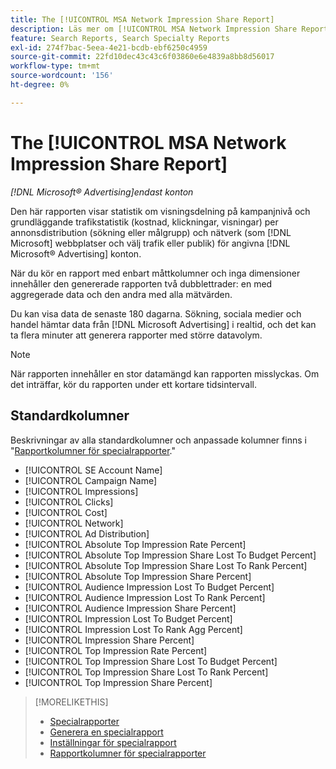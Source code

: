 ```yaml
---
title: The [!UICONTROL MSA Network Impression Share Report]
description: Läs mer om [!UICONTROL MSA Network Impression Share Report].
feature: Search Reports, Search Specialty Reports
exl-id: 274f7bac-5eea-4e21-bcdb-ebf6250c4959
source-git-commit: 22fd10dec43c43c6f03860e6e4839a8bb8d56017
workflow-type: tm+mt
source-wordcount: '156'
ht-degree: 0%

---
```


# The [!UICONTROL MSA Network Impression Share Report]

*[!DNL Microsoft® Advertising]endast konton*

Den här rapporten visar statistik om visningsdelning på kampanjnivå och grundläggande trafikstatistik (kostnad, klickningar, visningar) per annonsdistribution (sökning eller målgrupp) och nätverk (som [!DNL Microsoft] webbplatser och välj trafik eller publik) för angivna [!DNL Microsoft® Advertising] konton.

När du kör en rapport med enbart måttkolumner och inga dimensioner innehåller den genererade rapporten två dubblettrader: en med aggregerade data och den andra med alla mätvärden.

Du kan visa data de senaste 180 dagarna. Sökning, sociala medier och handel hämtar data från [!DNL Microsoft Advertising] i realtid, och det kan ta flera minuter att generera rapporter med större datavolym.

>[!NOTE]
>
>När rapporten innehåller en stor datamängd kan rapporten misslyckas. Om det inträffar, kör du rapporten under ett kortare tidsintervall.

## Standardkolumner

Beskrivningar av alla standardkolumner och anpassade kolumner finns i &quot;[Rapportkolumner för specialrapporter](specialty-report-columns.md).&quot;

* [!UICONTROL SE Account Name]
* [!UICONTROL Campaign Name]
* [!UICONTROL Impressions]
* [!UICONTROL Clicks]
* [!UICONTROL Cost]
* [!UICONTROL Network]
* [!UICONTROL Ad Distribution]
* [!UICONTROL Absolute Top Impression Rate Percent]
* [!UICONTROL Absolute Top Impression Share Lost To Budget Percent]
* [!UICONTROL Absolute Top Impression Share Lost To Rank Percent]
* [!UICONTROL Absolute Top Impression Share Percent]
* [!UICONTROL Audience Impression Lost To Budget Percent]
* [!UICONTROL Audience Impression Lost To Rank Percent]
* [!UICONTROL Audience Impression Share Percent]
* [!UICONTROL Impression Lost To Budget Percent]
* [!UICONTROL Impression Lost To Rank Agg Percent]
* [!UICONTROL Impression Share Percent]
* [!UICONTROL Top Impression Rate Percent]
* [!UICONTROL Top Impression Share Lost To Budget Percent]
* [!UICONTROL Top Impression Share Lost To Rank Percent]
* [!UICONTROL Top Impression Share Percent]

>[!MORELIKETHIS]
>
>* [Specialrapporter](specialty-report-about.md)
>* [Generera en specialrapport](specialty-report-generate.md)
>* [Inställningar för specialrapport](specialty-report-settings.md)
>* [Rapportkolumner för specialrapporter](specialty-report-columns.md)

